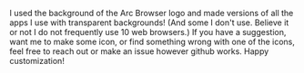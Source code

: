 I used the background of the Arc Browser logo and made versions of all the apps I use with transparent backgrounds!
(And some I don't use. Believe it or not I do not frequently use 10 web browsers.)
If you have a suggestion, want me to make some icon, or find something wrong with one of the icons, feel free to reach out or make an issue however github works.
Happy customization!
